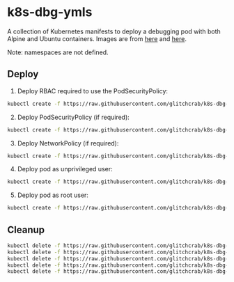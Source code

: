 # k8s-dbg-ymls

A collection of Kubernetes manifests to deploy a debugging pod with both Alpine and
Ubuntu containers. Images are from [here](https://hub.docker.com/repository/docker/glitchcrab/alpine-debug)
and [here](https://hub.docker.com/repository/docker/glitchcrab/alpine-debug).

Note: namespaces are not defined.

## Deploy

1. Deploy RBAC required to use the PodSecurityPolicy:
```bash
kubectl create -f https://raw.githubusercontent.com/glitchcrab/k8s-dbg-ymls/master/rbac.yaml
```
2. Deploy PodSecurityPolicy (if required):
```bash
kubectl create -f https://raw.githubusercontent.com/glitchcrab/k8s-dbg-ymls/master/pod-security-policy.yaml
```
3. Deploy NetworkPolicy (if required):
```bash
kubectl create -f https://raw.githubusercontent.com/glitchcrab/k8s-dbg-ymls/master/network-policy.yaml
```
4. Deploy pod as unprivileged user:
```bash
kubectl create -f https://raw.githubusercontent.com/glitchcrab/k8s-dbg-ymls/master/deployment-not-root.yaml
```
5. Deploy pod  as root user:
```bash
kubectl create -f https://raw.githubusercontent.com/glitchcrab/k8s-dbg-ymls/master/deployment-root.yaml
```

## Cleanup

```bash
kubectl delete -f https://raw.githubusercontent.com/glitchcrab/k8s-dbg-ymls/master/deployment-root.yaml
kubectl delete -f https://raw.githubusercontent.com/glitchcrab/k8s-dbg-ymls/master/deployment-not-root.yaml
kubectl delete -f https://raw.githubusercontent.com/glitchcrab/k8s-dbg-ymls/master/network-policy.yaml
kubectl delete -f https://raw.githubusercontent.com/glitchcrab/k8s-dbg-ymls/master/pod-security-policy.yaml
kubectl delete -f https://raw.githubusercontent.com/glitchcrab/k8s-dbg-ymls/master/rbac.yaml
```
